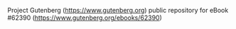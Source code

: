 Project Gutenberg (https://www.gutenberg.org) public repository for eBook #62390 (https://www.gutenberg.org/ebooks/62390)
